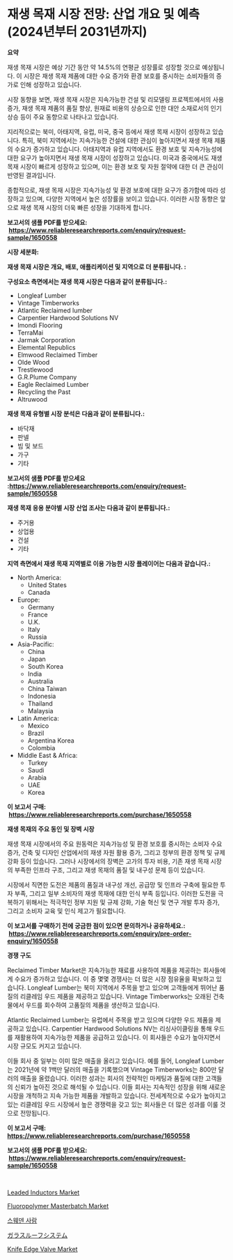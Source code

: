 <p><h1>재생 목재 시장 전망: 산업 개요 및 예측 (2024년부터 2031년까지)</h1></p><p><strong>요약</strong></p>
<p><p>재생 목재 시장은 예상 기간 동안 약 14.5%의 연평균 성장률로 성장할 것으로 예상됩니다. 이 시장은 재생 목재 제품에 대한 수요 증가와 환경 보호를 중시하는 소비자들의 증가로 인해 성장하고 있습니다.</p><p>시장 동향을 보면, 재생 목재 시장은 지속가능한 건설 및 리모델링 프로젝트에서의 사용 증가, 재생 목재 제품의 품질 향상, 원재료 비용의 상승으로 인한 대안 소재로서의 인기 상승 등이 주요 동향으로 나타나고 있습니다.</p><p>지리적으로는 북미, 아태지역, 유럽, 미국, 중국 등에서 재생 목재 시장이 성장하고 있습니다. 특히, 북미 지역에서는 지속가능한 건설에 대한 관심이 높아지면서 재생 목재 제품의 수요가 증가하고 있습니다. 아태지역과 유럽 지역에서도 환경 보호 및 지속가능성에 대한 요구가 높아지면서 재생 목재 시장이 성장하고 있습니다. 미국과 중국에서도 재생 목재 시장이 빠르게 성장하고 있으며, 이는 환경 보호 및 자원 절약에 대한 더 큰 관심이 반영된 결과입니다.</p><p>종합적으로, 재생 목재 시장은 지속가능성 및 환경 보호에 대한 요구가 증가함에 따라 성장하고 있으며, 다양한 지역에서 높은 성장률을 보이고 있습니다. 이러한 시장 동향은 앞으로 재생 목재 시장의 더욱 빠른 성장을 기대하게 합니다.</p></p>
<p><strong>보고서의 샘플 PDF를 받으세요: &nbsp;<a href="https://www.reliableresearchreports.com/enquiry/request-sample/1650558">https://www.reliableresearchreports.com/enquiry/request-sample/1650558</a></strong></p>
<p><strong>시장 세분화:</strong></p>
<p><strong> 재생 목재 시장은 개요, 배포, 애플리케이션 및 지역으로 더 분류됩니다. :</strong></p>
<p><strong>구성요소 측면에서는 재생 목재 시장은 다음과 같이 분류됩니다.:</strong></p>
<p><ul><li>Longleaf Lumber</li><li>Vintage Timberworks</li><li>Atlantic Reclaimed lumber</li><li>Carpentier Hardwood Solutions NV</li><li>Imondi Flooring</li><li>TerraMai</li><li>Jarmak Corporation</li><li>Elemental Republics</li><li>Elmwood Reclaimed Timber</li><li>Olde Wood</li><li>Trestlewood</li><li>G.R.Plume Company</li><li>Eagle Reclaimed Lumber</li><li>Recycling the Past</li><li>Altruwood</li></ul></p>
<p><strong> 재생 목재 유형별 시장 분석은 다음과 같이 분류됩니다.:</strong></p>
<p><ul><li>바닥재</li><li>판넬</li><li>빔 및 보드</li><li>가구</li><li>기타</li></ul></p>
<p><strong>보고서의 샘플 PDF를 받으세요 :<a href="https://www.reliableresearchreports.com/enquiry/request-sample/1650558">https://www.reliableresearchreports.com/enquiry/request-sample/1650558</a></strong></p>
<p><strong> 재생 목재 응용 분야별 시장 산업 조사는 다음과 같이 분류됩니다.:</strong></p>
<p><ul><li>주거용</li><li>상업용</li><li>건설</li><li>기타</li></ul></p>
<p><strong>지역 측면에서 재생 목재 지역별로 이용 가능한 시장 플레이어는 다음과 같습니다.:</strong></p>
<p><ul>
    <li>
        North America:
        <ul>
            <li>United States</li>
            <li>Canada</li>
        </ul>
    </li>
    <li>
        Europe:
        <ul>
            <li>Germany</li>
            <li>France</li>
            <li>U.K.</li>
            <li>Italy</li>
            <li>Russia</li>
        </ul>
    </li>
    <li>
        Asia-Pacific:
        <ul>
            <li>China</li>
            <li>Japan</li>
            <li>South Korea</li>
            <li>India</li>
            <li>Australia</li>
            <li>China Taiwan</li>
            <li>Indonesia</li>
            <li>Thailand</li>
            <li>Malaysia</li>
        </ul>
    </li>
    <li>
        Latin America:
        <ul>
            <li>Mexico</li>
            <li>Brazil</li>
            <li>Argentina Korea</li>
            <li>Colombia</li>
        </ul>
    </li>
    <li>
        Middle East & Africa:
        <ul>
            <li>Turkey</li>
            <li>Saudi</li>
            <li>Arabia</li>
            <li>UAE</li>
            <li>Korea</li>
        </ul>
    </li>
    </ul></p>
<p><strong>이 보고서 구매: &nbsp;<a href="https://www.reliableresearchreports.com/purchase/1650558">https://www.reliableresearchreports.com/purchase/1650558</a></strong></p>
<p><strong>재생 목재의 주요 동인 및 장벽 시장</strong></p>
<p><p>재생 목재 시장에서의 주요 원동력은 지속가능성 및 환경 보호를 중시하는 소비자 수요 증가, 건축 및 디자인 산업에서의 재생 자원 활용 증가, 그리고 정부의 환경 정책 및 규제 강화 등이 있습니다. 그러나 시장에서의 장벽은 고가의 투자 비용, 기존 재생 목재 시장의 부족한 인프라 구조, 그리고 재생 목재의 품질 및 내구성 문제 등이 있습니다.</p><p>시장에서 직면한 도전은 제품의 품질과 내구성 개선, 공급망 및 인프라 구축에 필요한 투자 부족, 그리고 일부 소비자의 재생 목재에 대한 인식 부족 등입니다. 이러한 도전을 극복하기 위해서는 적극적인 정부 지원 및 규제 강화, 기술 혁신 및 연구 개발 투자 증가, 그리고 소비자 교육 및 인식 제고가 필요합니다.</p></p>
<p><strong>이 보고서를 구매하기 전에 궁금한 점이 있으면 문의하거나 공유하세요.: &nbsp;<a href="https://www.reliableresearchreports.com/enquiry/pre-order-enquiry/1650558">https://www.reliableresearchreports.com/enquiry/pre-order-enquiry/1650558</a></strong></p>
<p><strong>경쟁 구도</strong></p>
<p><p>Reclaimed Timber Market은 지속가능한 재료를 사용하여 제품을 제공하는 회사들에게 수요가 증가하고 있습니다. 이 중 몇몇 경쟁사는 더 많은 시장 점유율을 확보하고 있습니다. Longleaf Lumber는 북미 지역에서 주목을 받고 있으며 고객들에게 뛰어난 품질의 리클레임 우드 제품을 제공하고 있습니다. Vintage Timberworks는 오래된 건축물에서 우드를 회수하여 고품질의 제품을 생산하고 있습니다.</p><p>Atlantic Reclaimed Lumber는 유럽에서 주목을 받고 있으며 다양한 우드 제품을 제공하고 있습니다. Carpentier Hardwood Solutions NV는 리싱사이클링을 통해 우드를 재활용하여 지속가능한 제품을 공급하고 있습니다. 이 회사들은 수요가 높아지면서 시장 규모도 커지고 있습니다.</p><p>이들 회사 중 일부는 이미 많은 매출을 올리고 있습니다. 예를 들어, Longleaf Lumber는 2021년에 약 1백만 달러의 매출을 기록했으며 Vintage Timberworks는 800만 달러의 매출을 올렸습니다. 이러한 성과는 회사의 전략적인 마케팅과 품질에 대한 고객들의 신뢰가 높아진 것으로 해석될 수 있습니다. 이들 회사는 지속적인 성장을 위해 새로운 시장을 개척하고 지속 가능한 제품을 개발하고 있습니다. 전세계적으로 수요가 높아지고 있는 리클레임 우드 시장에서 높은 경쟁력을 갖고 있는 회사들은 더 많은 성과를 이룰 것으로 전망됩니다.</p></p>
<p><strong>이 보고서 구매: &nbsp; <a href="https://www.reliableresearchreports.com/purchase/1650558">https://www.reliableresearchreports.com/purchase/1650558</a></strong></p>
<p><strong>보고서의 샘플 PDF를 받으세요: &nbsp;<a href="https://www.reliableresearchreports.com/enquiry/request-sample/1650558">https://www.reliableresearchreports.com/enquiry/request-sample/1650558</a></strong><strong></strong></p>
<p>&nbsp;</p>
<p><p><a href="https://github.com/wwwkeltoum/Market-Research-Report-List-2/blob/main/leaded-inductors-market.md">Leaded Inductors Market</a></p><p><a href="https://silk-columnist-571.notion.site/Fluoropolymer-Masterbatch-Market-Size-Focuses-on-Market-Dynamics-In-Depth-Analysis-and-Future-Proje-4d8edd4170bf459394cf814b44fe7e72">Fluoropolymer Masterbatch Market</a></p><p><a href="https://github.com/FelipeGrrady654556/Market-Research-Report-List-1/blob/main/429060410078.md">스웨덴 사람</a></p><p><a href="https://medium.com/@titusboyer1/%E3%82%AC%E3%83%A9%E3%82%B9%E5%B1%8B%E6%A0%B9%E3%82%B7%E3%82%B9%E3%83%86%E3%83%A0%E3%81%AE%E5%B8%82%E5%A0%B4%E8%A6%8F%E6%A8%A1-cagr-%E3%83%88%E3%83%AC%E3%83%B3%E3%83%89-2024-2030-0cfec627abf9">ガラスルーフシステム</a></p><p><a href="https://view.publitas.com/reportprime-1/knife-edge-valve-market-analysis-examines-its-scope-on-growth-opportunities-and-forecasted-trends-spanning-from-2024-to-2031/">Knife Edge Valve Market</a></p></p>